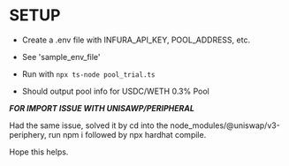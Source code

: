 # SETUP
- Create a .env file with INFURA_API_KEY, POOL_ADDRESS, etc.
- See 'sample_env_file'


- Run with ```npx ts-node pool_trial.ts```
- Should output pool info for USDC/WETH 0.3% Pool


***FOR IMPORT ISSUE WITH UNISAWP/PERIPHERAL***

Had the same issue, solved it by cd into the node_modules/@uniswap/v3-periphery, run npm i followed by npx hardhat compile.

Hope this helps.
